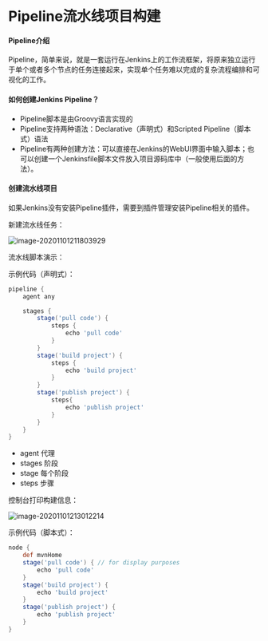 # Pipeline流水线项目构建

#### Pipeline介绍

Pipeline，简单来说，就是一套运行在Jenkins上的工作流框架，将原来独立运行于单个或者多个节点的任务连接起来，实现单个任务难以完成的复杂流程编排和可视化的工作。

#### 如何创建Jenkins Pipeline？

- Pipeline脚本是由Groovy语言实现的
- Pipeline支持两种语法：Declarative（声明式）和Scripted Pipeline（脚本式）语法
- Pipeline有两种创建方法：可以直接在Jenkins的WebUI界面中输入脚本；也可以创建一个Jenkinsfile脚本文件放入项目源码库中（一般使用后面的方法）。

#### 创建流水线项目

如果Jenkins没有安装Pipeline插件，需要到插件管理安装Pipeline相关的插件。

新建流水线任务：

![image-20201101211803929](https://images.shiguangping.com//imgs/20201101211803.png)

流水线脚本演示：

示例代码（声明式）：

```groovy
pipeline {
    agent any

    stages {
        stage('pull code') {
            steps {
                echo 'pull code'
            }
        }
        stage('build project') {
            steps {
                echo 'build project'
            }
        }
        stage('publish project') {
            steps{
                echo 'publish project'
            }
        }
    }
}
```

- agent 代理
- stages 阶段
- stage 每个阶段
- steps 步骤



控制台打印构建信息：

![image-20201101213012214](https://images.shiguangping.com//imgs/20201101213012.png)

示例代码（脚本式）：

```groovy
node {
    def mvnHome
    stage('pull code') { // for display purposes
        echo 'pull code'
    }
    stage('build project') {
        echo 'build project'
    }
    stage('publish project') {
        echo 'publish project'
    }
}
```

